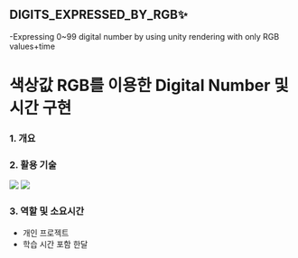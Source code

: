 ## DIGITS_EXPRESSED_BY_RGB✨

-Expressing 0~99 digital number by using unity rendering with only RGB values+time


# **색상값 RGB를 이용한 Digital Number 및 시간 구현**
 ### 1. 개요
 
 ### 2. 활용 기술
<img src="https://img.shields.io/badge/C%23-239120?style=for-the-badge&logo=c-sharp&logoColor=white"> <img src="https://img.shields.io/badge/Unity-000000?style=for-the-badge&logo=unity&logoColor=white">
 ### 3. 역할 및 소요시간
  - 개인 프로젝트
  - 학습 시간 포함 한달
